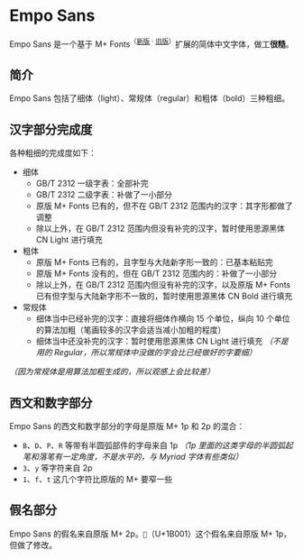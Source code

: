 # Empo Sans
Empo Sans 是一个基于 M+ Fonts<sup>（[新版](https://mplusfonts.github.io) · [旧版](https://mplus-fonts.osdn.jp/)）</sup>扩展的简体中文字体，做工**很糙**。

## 简介
Empo Sans 包括了细体（light）、常规体（regular）和粗体（bold）三种粗细。

## 汉字部分完成度
各种粗细的完成度如下：
* 细体
    * GB/T 2312 一级字表：全部补完
    * GB/T 2312 二级字表：补做了一小部分
    * 原版 M+ Fonts 已有的，但不在 GB/T 2312 范围内的汉字：其字形都做了调整
    * 除以上外，在 GB/T 2312 范围内但没有补完的汉字，暂时使用思源黑体 CN Light 进行填充
* 粗体
    * 原版 M+ Fonts 已有的，且字型与大陆新字形一致的：已基本粘贴完
    * 原版 M+ Fonts 没有的，但在 GB/T 2312 范围内的：补做了一小部分
    * 除以上外，在 GB/T 2312 范围内但没有补完的汉字，以及原版 M+ Fonts 已有但字型与大陆新字形不一致的，暂时使用思源黑体 CN Bold 进行填充
* 常规体
    * 细体当中已经补完的汉字：直接将细体作横向 15 个单位，纵向 10 个单位的算法加粗（笔画较多的汉字会适当减小加粗的程度）
    * 细体当中还没补完的汉字：暂时使用思源黑体 CN Light 进行填充 *（不是用的 Regular，所以常规体中没做的字会比已经做好的字要细）*

*（因为常规体是用算法加粗生成的，所以观感上会比较差）*

## 西文和数字部分
Empo Sans 的西文和数字部分的字母是原版 M+ 1p 和 2p 的混合：
* `B`、`D`、`P`、`R` 等带有半圆弧部件的字母来自 1p *（1p 里面的这类字母的半圆弧起笔和落笔有一定角度，不是水平的，与 Myriad 字体有些类似）*
* `3`、`y` 等字符来自 2p
* `1`、`f`、`t` 这几个字符比原版的 M+ 要窄一些

## 假名部分
Empo Sans 的假名来自原版 M+ 2p。`𛀁`（U+1B001）这个假名来自原版 M+ 1p，但做了修改。
